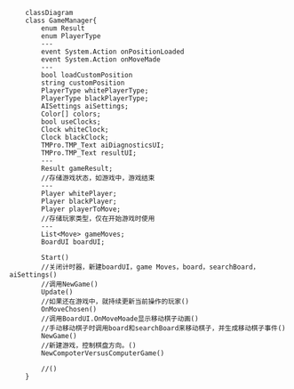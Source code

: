 ﻿```mermaid
    classDiagram
    class GameManager{
        enum Result
        enum PlayerType
        ---
        event System.Action onPositionLoaded
        event System.Action onMoveMade
        ---
        bool loadCustomPosition
        string customPosition
        PlayerType whitePlayerType;
        PlayerType blackPlayerType;
        AISettings aiSettings;
        Color[] colors;
        bool useClocks;
        Clock whiteClock;
        Clock blackClock;
        TMPro.TMP_Text aiDiagnosticsUI;
        TMPro.TMP_Text resultUI;
        ---
        Result gameResult;
        //存储游戏状态，如游戏中，游戏结束
        ---
        Player whitePlayer;
        Player blackPlayer;
        Player playerToMove;
        //存储玩家类型，仅在开始游戏时使用
        ---
        List<Move> gameMoves;
        BoardUI boardUI;
        
        Start()
        //关闭计时器，新建boardUI，game Moves，board，searchBoard，aiSettings()
        //调用NewGame()
        Update()
        //如果还在游戏中，就持续更新当前操作的玩家()
        OnMoveChosen()
        //调用BoardUI.OnMoveMoade显示移动棋子动画()
        //手动移动棋子时调用board和searchBoard来移动棋子，并生成移动棋子事件()
        NewGame()
        //新建游戏，控制棋盘方向。()
        NewCompoterVersusComputerGame()
        
        //()
    }
```